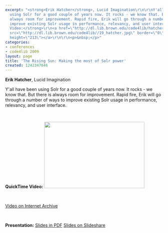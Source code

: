 ```yaml
---
excerpt: "<strong>Erik Hatcher</strong>, Lucid Imagination\r\n\r\nY'all have been
  using Solr for a good couple of years now. It rocks - we know that. But there is
  always room for improvement. Rapid fire, Erik will go through a number of ways to
  improve existing Solr usage in performance, relevancy, and user interface.\r\n<p>&nbsp;</p>\r\n<strong>QuickTime
  Video:</strong>\r\n<a href=\"http://dl.lib.brown.edu/code4lib/hatcher.html\" target=\"_blank\">\r\n<img
  src=\"http://dl.lib.brown.edu/code4lib//19_hatcher.jpg\" border=\"0\" width=\"320\"
  height=\"213\"></a>\r\n\r\n<p>&nbsp;</p>"
categories:
- conferences
- code4lib 2009
layout: page
title: 'The Rising Sun: Making the most of Solr power'
created: 1242347046
---
```

<strong>Erik Hatcher</strong>, Lucid Imagination

Y'all have been using Solr for a good couple of years now. It rocks - we know that. But there is always room for improvement. Rapid fire, Erik will go through a number of ways to improve existing Solr usage in performance, relevancy, and user interface.
<p>&nbsp;</p>
<strong>QuickTime Video:</strong>
<a href="http://dl.lib.brown.edu/code4lib/hatcher.html" target="_blank">
<img src="http://dl.lib.brown.edu/code4lib//19_hatcher.jpg" border="0" width="320" height="213"></a>

<p>&nbsp;</p>

<a href="http://www.archive.org/details/Code4lib2009TheRisingSunMakingTheMostOfSolrPower">Video on Internet Archive</a>

<p>&nbsp;</p>

<strong>Presentation:</strong>
<a href="http://code4lib.org/files/code4lib09-SolrRisingSun.pdf" target="_blank">Slides in PDF</a>
<a href="http://www.slideshare.net/erikhatcher/the-rising-sun-making-the-most-of-solr-power" target="_blank">Slides on Slideshare</a>
